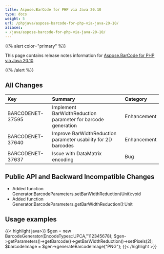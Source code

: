 ```yaml
---
title: Aspose.BarCode for PHP via Java 20.10
type: docs
weight: 5
url: /phpjava/aspose-barcode-for-php-via-java-20-10/
aliases:
- /java/aspose-barcode-for-php-via-java-20-10/
---
```


{{% alert color="primary" %}} 

This page contains release notes information for [Aspose.BarCode for PHP via Java 20.10](https://downloads.aspose.com/barcode/php/new-releases/aspose.barcode-for-php-via-java-20.10/).

{{% /alert %}} 
## **All Changes**

|**Key**|**Summary**|**Category**|
| :- | :- | :- |
|BARCODENET-37595 |Implement BarWidthReduction parameter for barcode generation|Enhancement|
|BARCODENET-37640 |Improve BarWidthReduction parameter usability for 2D barcodes|Enhancement|
|BARCODENET-37637 |Issue with DataMatrix encoding|Bug|


## **Public API and Backward Incompatible Changes**
- Added function Generator.BarcodeParameters.setBarWidthReduction(Unit):void
- Added function Generator.BarcodeParameters.getBarWidthReduction():Unit

## **Usage examples**
{{< highlight java>}}
    $gen = new BarcodeGenerator(EncodeTypes::UPCA,"112345678);
    $gen->getParameters()->getBarcode()->getBarWidthReduction()->setPixels(2);
    $barcodeImage = $gen->generateBarcodeImage("PNG");
{{< /highlight >}}